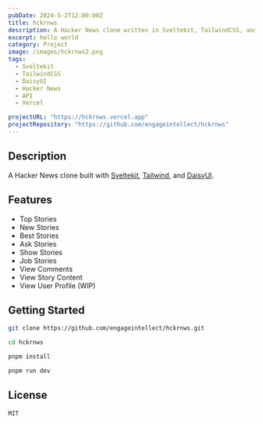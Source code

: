```yaml
---
pubDate: 2024-5-2T12:00:00Z
title: hckrnws
description: A Hacker News clone written in Sveltekit, TailwindCSS, and DaisyUI.
excerpt: hello world
category: Project
image: /images/hckrnws2.png
tags:
  - Sveltekit
  - TailwindCSS
  - DaisyUI
  - Hacker News
  - API
  - Vercel

projectURL: "https://hckrnws.vercel.app"
projectRepository: "https://github.com/engageintellect/hckrnws"
---
```


## Description

A Hacker News clone built with [Sveltekit](https://kit.svelte.dev), [Tailwind](https://tailwindcss.com), and [DaisyUI](https://daisyui.com).

## Features

- Top Stories
- New Stories
- Best Stories
- Ask Stories
- Show Stories
- Job Stories
- View Comments
- View Story Content
- View User Profile (WIP)

## Getting Started

```bash
git clone https://github.com/engageintellect/hckrnws.git
```

```bash
cd hckrnws
```

```bash
pnpm install
```

```bash
pnpm run dev
```

## License

```
MIT
```
